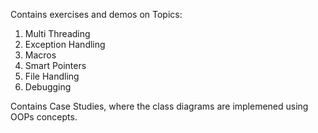Contains exercises and demos on Topics:
1. Multi Threading
2. Exception Handling
3. Macros
4. Smart Pointers
5. File Handling
6. Debugging

Contains Case Studies, where the class diagrams are implemened using OOPs concepts.

